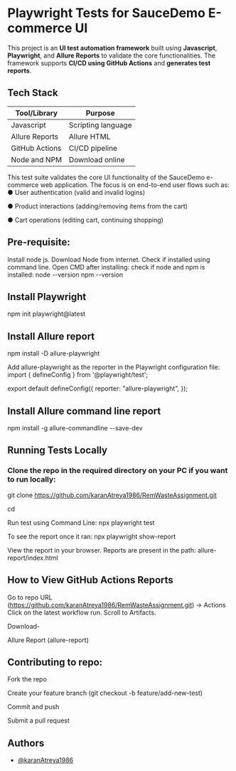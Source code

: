 # Playwright Tests for SauceDemo E-commerce UI

This project is an **UI test automation framework** built using **Javascript**, **Playwright**, and **Allure Reports** to validate the core functionalities. The framework supports **CI/CD using GitHub Actions** and **generates test reports**.

## Tech Stack

| Tool/Library      | Purpose                                |
|-------------------|----------------------------------------|
| Javascript        | Scripting language                     |
| Allure Reports    | Allure HTML                            |
| GitHub Actions    | CI/CD pipeline                         |
| Node and NPM      | Download online                        |


This test suite validates the core UI functionality of the SauceDemo e-commerce web application. The focus is on end-to-end user flows such as:
●	User authentication (valid and invalid logins)

●	Product interactions (adding/removing items from the cart)

●	Cart operations (editing cart, continuing shopping)

## Pre-requisite:
Install node js. Download Node from internet.
Check if installed using command line.
Open CMD after installing: check if node and npm is installed:
node --version
npm --version

## Install Playwright
npm init playwright@latest

## Install Allure report
npm install -D allure-playwright

Add allure-playwright as the reporter in the Playwright configuration file:
import { defineConfig } from '@playwright/test';

export default defineConfig({
  reporter: "allure-playwright",
});

## Install Allure command line report
npm install -g allure-commandline --save-dev

## Running Tests Locally

### Clone the repo in the required directory on your PC if you want to run locally:
git clone https://github.com/karanAtreya1986/RemWasteAssignment.git

cd <to the folder where the repo is cloned>

Run test using Command Line:
npx playwright test

To see the report once it ran:
npx playwright show-report

View the report in your browser. Reports are present in the path:
allure-report/index.html

## How to View GitHub Actions Reports
Go to repo URL (https://github.com/karanAtreya1986/RemWasteAssignment.git) → Actions
Click on the latest workflow run.
Scroll to Artifacts.

Download-

Allure Report (allure-report)

## Contributing to repo:
Fork the repo

Create your feature branch (git checkout -b feature/add-new-test)

Commit and push

Submit a pull request
## Authors

- [@karanAtreya1986](https://www.github.com/karanAtreya1986)

